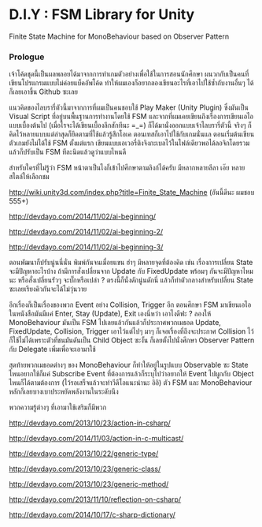 # D.I.Y : FSM Library for Unity
Finite State Machine for MonoBehaviour based on Observer Pattern

### Prologue
เจ้าโค้ดชุดนี้เป็นผลพลอยได้มาจากการทำเกมตัวอย่างเพื่อใช้ในการสอนนักศึกษา ผนวกกับเป็นคนที่เขียนโปรแกรมแบบไม่ค่อยแบ็คอัพโค้ด ทำให้ผมเองก็อยากลองเขียนอะไรที่เอาไปใช้ซ้ำกับงานอื่นๆ ได้ก็เลยเอาขึ้น Github ซะเลย

แนวคิดของไลบรารี่ตัวนี้มาจากการที่ผมเป็นคนชอบใช้ Play Maker (Unity Plugin) ซึ่งมันเป็น Visual Script ที่อยู่บนพื้นฐานการทำงานโดยใช้ FSM และจากที่ผมเคยเขียนถึงเรื่องการเขียนเอไอแบบเบื้องต้นไป (เมื่อไรจะได้เขียนเบื้องลึกสักทีนะ =_=) ก็ได้มานั่งออกแบบเจ้าไลบรารี่ตัวนี้ จริงๆ ก็คิดไว้หลายแบบแต่ล่าสุดก็ยึดตามที่ใช้แล้วรู้สึกโอเค ตอนเทสก็เอาไปใช้กับเกมนั่นแล ตอนเริ่มต้นเขียนตัวเกมยังไม่ได้ใช้ FSM ตั้งแต่แรก เขียนแบบเอเวอรี่ติงจิงกะเบลไว้ในไฟล์เดียวพอได้ลอจิกโดยรวมแล้วก็ปรับเป็น FSM ทีละนิดแล้วดูว่าแบบไหนดี

สำหรับใครที่ไม่รู้ว่า FSM หน้าตาเป็นไงก็เข้าไปศึกษาตามลิงก์ได้ครับ มีหลากหลายลีลา เอ๊ย หลายสไตล์ให้เลือกชม

http://wiki.unity3d.com/index.php?title=Finite_State_Machine (อันนี้ดีนะ ผมชอบ 555+)

http://devdayo.com/2014/11/02/ai-beginning/

http://devdayo.com/2014/11/02/ai-beginning-2/

http://devdayo.com/2014/11/02/ai-beginning-3/


ตอนพัฒนาก็ปรับนู่นนี่นั่น พิมพ์กันจนเมื่อยแขน ฮ่าๆ มีหลายจุดที่ต้องคิด เช่น เรื่องการเปลี่ยน State จะมีปัญหาอะไรบ้าง ถ้ามีการสั่งเปลี่ยนจาก Update กับ FixedUpdate พร้อมๆ กันจะมีปัญหาไหมนะ หรือสั่งเปลี่ยนรัวๆ จะบั๊กหรือเปล่า ? ตรงนี้ก็นั่งดักนู่นดักนี่ แล้วก็ทำตัวกลางสำหรับเปลี่ยน State ซะเลยเรียงคิวกันจะได้ไม่วุ่นวาย

อีกเรื่องก็เป็นเรื่องของพวก Event อย่าง Collision, Trigger อีก ตอนศึกษา FSM มาเขียนเอไอ ในหนังสือมันมีแค่ Enter, Stay (Update), Exit เองนี่หว่า เอาไงดีฟะ ? ลองให้ MonoBehaviour มันเป็น FSM ไปเลยแล้วกันแล้วก็ประกาศพวกเมธอด Update, FixedUpdate, Collision, Trigger เอาไว้แต่ไปๆ มาๆ ก็เจอเรื่องที่ถึงจะประกาศ Collision ไว้ก็ใช้ไม่ได้เพราะตัวที่ชนมันดันเป็น Child Object ซะงั้น ก็เลยตั้งไปนั่งศึกษา Observer Pattern กับ Delegate เพิ่มเพื่อจะเอามาใช้

สุดท้ายพวกเมธอดต่างๆ ของ MonoBehaviour ก็ทำให้อยู่ในรูปแบบ Observable ซะ State ไหนอยากใช้ก็แค่ Subscribe Event ที่ต้องการแล้วก็ระบุไปว่าอยากให้ Event ไปผูกกับ Object ไหนก็ได้ตามต้องการ (ไว้รอเสร็จแล้วจะทำวีดีโอแนะนำนะ อิอิ) ตัว FSM และ MonoBehaviour หลักก็เลยบางเบาประหยัดพลังงานในระดับนึง

พวกความรู้ต่างๆ ที่เอามาใช้เสริมก็มีพวก

http://devdayo.com/2013/10/23/action-in-csharp/

http://devdayo.com/2014/11/03/action-in-c-multicast/

http://devdayo.com/2013/10/22/generic-type/

http://devdayo.com/2013/10/23/generic-class/

http://devdayo.com/2013/10/23/generic-method/

http://devdayo.com/2013/11/10/reflection-on-csharp/

http://devdayo.com/2014/10/17/c-sharp-dictionary/
